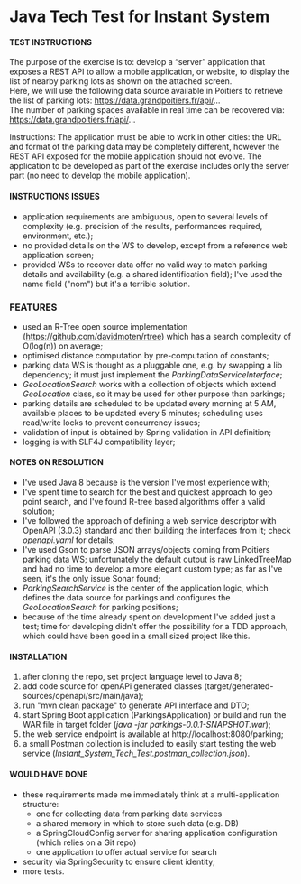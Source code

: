 # Java Tech Test for Instant System
#### TEST INSTRUCTIONS
The purpose of the exercise is to: develop a “server” application that exposes a REST API to allow a mobile application, or website, to display the list of nearby parking lots as shown on the attached screen.\
Here, we will use the following data source available in Poitiers to retrieve the list of parking lots: https://data.grandpoitiers.fr/api/... \
The number of parking spaces available in real time can be recovered via: https://data.grandpoitiers.fr/api/...

Instructions:
The application must be able to work in other cities: the URL and format of the parking data may be completely different, however the REST API exposed for the mobile application should not evolve.
The application to be developed as part of the exercise includes only the server part (no need to develop the mobile application).

#### INSTRUCTIONS ISSUES
- application requirements are ambiguous, open to several levels of complexity (e.g. precision of the results, performances required, environment, etc.);
- no provided details on the WS to develop, except from a reference web application screen;
- provided WSs to recover data offer no valid way to match parking details and availability (e.g. a shared identification field); I've used the name field ("nom") but it's a terrible solution.

### FEATURES
- used an R-Tree open source implementation (https://github.com/davidmoten/rtree) which has a search complexity of O(log(n)) on average;
- optimised distance computation by pre-computation of constants;
- parking data WS is thought as a pluggable one, e.g. by swapping a lib dependency; it must just implement the _ParkingDataServiceInterface_;
- _GeoLocationSearch_ works with a collection of objects which extend _GeoLocation_ class, so it may be used for other purpose than parkings;
- parking details are scheduled to be updated every morning at 5 AM, available places to be updated every 5 minutes; scheduling uses read/write locks to prevent concurrency issues;
- validation of input is obtained by Spring validation in API definition;
- logging is with SLF4J compatibility layer;

#### NOTES ON RESOLUTION
- I've used Java 8 because is the version I've most experience with;
- I've spent time to search for the best and quickest approach to geo point search, and I've found R-tree based algorithms offer a valid solution;
- I've followed the approach of defining a web service descriptor with OpenAPI (3.0.3) standard and then building the interfaces from it; check _openapi.yaml_ for details;
- I've used Gson to parse JSON arrays/objects coming from Poitiers parking data WS; unfortunately the default output is raw LinkedTreeMap and had no time to develop a more elegant custom type; as far as I've seen, it's the only issue Sonar found;
- _ParkingSearchService_ is the center of the application logic, which defines the data source for parkings and configures the _GeoLocationSearch_ for parking positions;
- because of the time already spent on development I've added just a test; time for developing didn't offer the possibility for a TDD approach, which could have been good in a small sized project like this.

#### INSTALLATION
1. after cloning the repo, set project language level to Java 8;
2. add code source for openAPi generated classes (target/generated-sources/openapi/src/main/java);
3. run "mvn clean package" to generate API interface and DTO;
4. start Spring Boot application (ParkingsApplication) or build and run the WAR file in target folder (_java -jar parkings-0.0.1-SNAPSHOT.war_);
5. the web service endpoint is available at http://localhost:8080/parking;
6. a small Postman collection is included to easily start testing the web service (_Instant_System_Tech_Test.postman_collection.json_).

#### WOULD HAVE DONE
- these requirements made me immediately think at a multi-application structure:
  - one for collecting data from parking data services
  - a shared memory in which to store such data (e.g. DB)
  - a SpringCloudConfig server for sharing application configuration (which relies on a Git repo)
  - one application to offer actual service for search
- security via SpringSecurity to ensure client identity;
- more tests.
